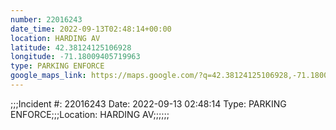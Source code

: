 ```yaml
---
number: 22016243
date_time: 2022-09-13T02:48:14+00:00
location: HARDING AV
latitude: 42.38124125106928
longitude: -71.18009405719963
type: PARKING ENFORCE
google_maps_link: https://maps.google.com/?q=42.38124125106928,-71.18009405719963
---
```


;;;Incident #: 22016243   Date: 2022-09-13 02:48:14    Type: PARKING ENFORCE;;;Location: HARDING AV;;;;;;
